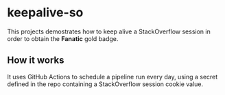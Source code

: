 # keepalive-so
This projects demostrates how to keep alive a StackOverflow session in order to obtain the **Fanatic** gold badge.

## How it works
It uses GitHub Actions to schedule a pipeline run every day, using a secret defined in the repo containing a StackOverflow session cookie value.
